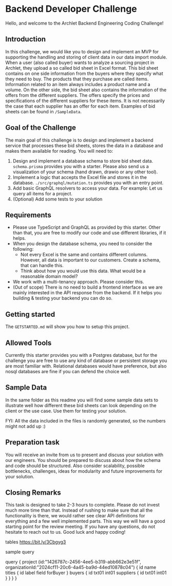 # Backend Developer Challenge

Hello, and welcome to the Archlet Backend Engineering Coding Challenge!

## Introduction

In this challenge, we would like you to design and implement an MVP for supporting the handling and storing of client data in our data import module.
When a user (also called buyer) wants to analyze a sourcing project in Archlet, they upload a so called bid sheet in Excel format.
This bid sheet contains on one side information from the buyers where they specify what they need to buy. The products that they purchase are called items. Information related to an item always includes a product name and a volume.
On the other side, the bid sheet also contains the information of the offers from the different suppliers. The offers specify the prices and specifications of the different suppliers for these items. It is not necessarily the case that each supplier has an offer for each item. Examples of bid sheets can be found in `/SampleData`.

## Goal of the Challenge

The main goal of this challenge is to design and implement a backend service that processes these bid sheets, stores the data in a database and makes them available for reading. You will need to:

1. Design and implement a database schema to store bid sheet data. `schema.prisma` provides you with a starter. Please also send us a visualization of your schema (hand drawn, drawio or any other tool).
2. Implement a logic that accepts the Excel file and stores it in the database. `./src/graphql/mutation.ts` provides you with an entry point.
3. Add basic GraphQL resolvers to access your data. For example: Let us query all items for a project.
4. (Optional) Add some tests to your solution

## Requirements

- Please use TypeScript and GraphQL as provided by this starter. Other than that, you are free to modify our code and use different libraries, if it helps.
- When you design the database schema, you need to consider the following:
  - Not every Excel is the same and contains different columns. However, all data is important to our customers. Create a schema, that can handle this.
  - Think about how you would use this data. What would be a reasonable domain model?
- We work with a multi-tenancy approach. Please consider this.
- (Out of scope) There is no need to build a frontend interface as we are mainly interested in the API response from the backend. If it helps you building & testing your backend you can do so.

## Getting started

The `GETSTARTED.md` will show you how to setup this project.

## Allowed Tools

Currently this starter provides you with a Postgres database, but for the challenge you are free to use any kind of database or persistent storage you are most familiar with. Relational databases would have preference, but also nosql databases are fine if you can defend the choice well.

## Sample Data

In the same folder as this readme you will find some sample data sets to illustrate well how different these bid sheets can look depending on the client or the use case. Use them for testing your solution.

FYI: All the data included in the files is randomly generated, so the numbers might not add up :)

## Preparation task

You will receive an invite from us to present and discuss your solution with our engineers. You should be prepared to discuss about how the schema and code should be structured. Also consider scalability, possible bottlenecks, challenges, ideas for modularity and future improvements for your solution.

## Closing Remarks

This task is designed to take 2-3 hours to complete. Please do not invest much more time than that. Instead of rushing to make sure that all the functionality is there, we would rather see clear API definitions for everything and a few well implemented parts.
This way we will have a good starting point for the review meeting. If you have any questions, do not hesitate to reach out to us.
Good luck and happy coding!



tables
https://bit.ly/3Cbgyg3



sample query

query   {
  project (id:"1426787c-2456-4ee5-b319-abb662e3e51f", organizationId:"2024cf11-20c6-4a45-ba9d-44ed10878c04") {
    id name titles {
        id  label field forBuyer
    } buyers {
        id txt01 int01 suppliers {
            id txt01 int01
        }
    }
  }
}


